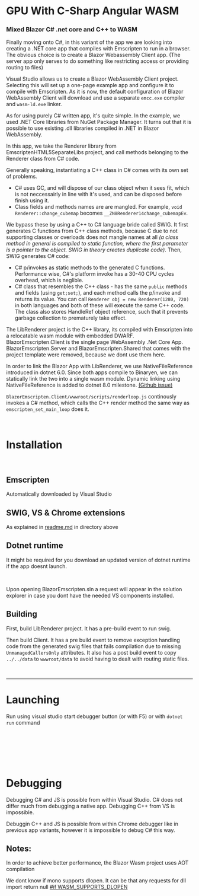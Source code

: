 # GPU With C-Sharp Angular WASM
### Mixed Blazor C# .net core and C++ to WASM


Finally moving onto C#, in this variant of the app we are looking into creating a .NET core app that compiles with Emscripten to run in a browser. The obvious choice is to create a Blazor Webassembly Client app. (The server app only serves to do something like restricting access or providing routing to files)

Visual Studio allows us to create a Blazor WebAssembly Client project. Selecting this will set up a one-page example app and configure it to compile with Emscripten. As it is now, the default configuration of Blazor WebAssembly Client will download and use a separate `emcc.exe` compiler and `wasm-ld.exe` linker.

As for using purely C# written app, it's quite simple.
In the example, we used .NET Core libraries from NuGet Package Manager. It turns out that it is possible to use existing .dll libraries compiled in .NET in Blazor WebAssembly.


In this app, we take the Renderer library from EmscriptenHTML5SeparateLibs project, and call methods belonging to the Renderer class from C# code.

Generally speaking, instantiating a C++ class in C# comes with its own set of problems.
- C# uses GC, and will dispose of our class object when it sees fit, which is not neccessairly in line with it's used, and can be disposed before finish using it.
- Class fields and methods names are are mangled. For example, `void Renderer::change_cubemap` becomes `__ZN8Renderer14change_cubemapEv`.



We bypass these by using a C++ to C# language bride called SWIG.
It first generates C functions from C++ class methods, because C due to not supporting classes or overloads does not mangle names at all *(a class method in general is compiled to static function, where the first parameter is a pointer to the object. SWIG in theory creates duplicate code)*. Then, SWIG generates C# code:
- C# p/invokes as static methods to the generated C functions. 
Performance wise, C#'s platform invoke has a 30-40 CPU cycles overhead, which is neglible. 
- C# class that resembles the C++ class - has the same `public` methods and fields (using `get;set;`), and each method calls the p/invoke and returns its value. You can call 
`Renderer obj = new Renderer(1280, 720)` in both languages and both of these will execute the same C++ code.
The class also stores HandleRef object reference, such that it prevents garbage collection to prematurely take effect.



The LibRenderer project is the C++ library, its compiled with Emscripten into a relocatable wasm module with embedded DWARF.
BlazorEmscripten.Client is the single page WebAssembly .Net Core App.  
BlazorEmscripten.Server and BlazorEmscripten.Shared that comes with the project template were removed, because we dont use them here.

In order to link the Blazor App with LibRenderer, we use NativeFileReference introduced in dotnet 6.0.
Since both apps compile to Binaryen, we can statically link the two into a single wasm module. 
Dynamic linking using NativeFileReference is added to dotnet 8.0 milestone. [(Github issue)](https://github.com/dotnet/runtime/issues/75257)




`BlazorEmscripten.Client/wwwroot/scripts/renderloop.js` continously invokes a C# method, which calls the C++ render method the same way as `emscripten_set_main_loop` does it. 



<br>

# Installation
<br>

## Emscripten

Automatically downloaded by Visual Studio

## SWIG, VS & Chrome extensions
As explained in [readme.md](../README.md) in directory above

## Dotnet runtime

It might be required for you download an updated version of dotnet runtime if the app doesnt launch.

<br>

Upon opening BlazorEmscripten.sln a request will appear in the solution explorer in case you dont have the needed VS components installed.
<br>

## Building

First, build LibRenderer project. It has a pre-build event to run swig.

Then build Client. It has a pre build event to remove exception handling code from the generated swig files that fails compilation due to missing `UnmanagedCallersOnly` attributes. It also has a post build event to copy `../../data` to `wwwroot/data` to avoid having to dealt with routing static files. 

<br>

-----

# Launching

Run using visual studio start debugger button (or with F5) or with `dotnet run` command


<br><br><br><br><br>

# Debugging

Debugging C# and JS is possible from within Visual Studio. C# does not differ much from debugging a native app. Debugging C++ from VS is impossible.

Debuggin C++ and JS is possible from within Chrome debugger like in previous app variants, however it is impossible to debug C# this way. 





Notes:
-------

In order to achieve better performance, the Blazor Wasm project uses AOT compilation

We dont know if mono supports dlopen. It can be that any requests for dll import return null 
[#if WASM_SUPPORTS_DLOPEN](https://github.com/mono/mono/blob/5d2e3bc3b3c8184d35b2f7801e88d96470d367c4/sdks/wasm/src/driver.c#L195)
